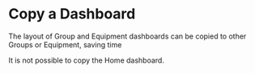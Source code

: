 # Copy a Dashboard

The layout of Group and Equipment dashboards can be copied to other Groups or Equipment, saving time 





It is not possible to copy the Home dashboard.
